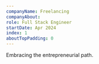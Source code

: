 ```yaml
---
companyName: Freelancing
companyAbout:
role: Full Stack Engineer
startDate: Apr 2024
index: 1
aboutTopPadding: 0
---
```


Embracing the entrepreneurial path.

